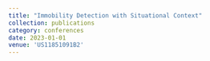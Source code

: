 ```yaml
---
title: "Immobility Detection with Situational Context"
collection: publications
category: conferences
date: 2023-01-01
venue: 'US11851091B2'
---
```

